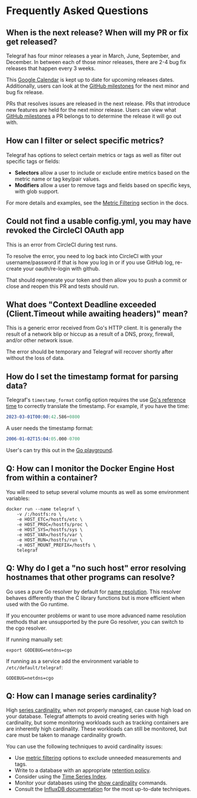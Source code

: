 # Frequently Asked Questions

## When is the next release? When will my PR or fix get released?

Telegraf has four minor releases a year in March, June, September, and
December. In between each of those minor releases, there are 2-4 bug fix
releases that happen every 3 weeks.

This [Google Calendar][] is kept up to date for upcoming releases dates.
Additionally, users can look at the [GitHub milestones][] for the next minor
and bug fix release.

PRs that resolves issues are released in the next release. PRs that introduce
new features are held for the next minor release. Users can view what
[GitHub milestones][] a PR belongs to to determine the release it will go out
with.

[Google Calendar]: https://calendar.google.com/calendar/embed?src=c_03d981cefd8d6432894cb162da5c6186e393bc0f970ca6c371201aa05d30d763%40group.calendar.google.com
[GitHub milestones]: https://github.com/influxdata/telegraf/milestones

## How can I filter or select specific metrics?

Telegraf has options to select certain metrics or tags as well as filter out
specific tags or fields:

- **Selectors** allow a user to include or exclude entire metrics based on the
  metric name or tag key/pair values.
- **Modifiers** allow a user to remove tags and fields based on specific keys,
  with glob support.

For more details and examples, see the [Metric Filtering][metric filtering]
section in the docs.

## Could not find a usable config.yml, you may have revoked the CircleCI OAuth app

This is an error from CircleCI during test runs.

To resolve the error, you need to log back into CircleCI with your
username/password if that is how you log in or if you use GitHub log, re-create
your oauth/re-login with github.

That should regenerate your token and then allow you to push a commit or close
and reopen this PR and tests should run.

## What does "Context Deadline exceeded (Client.Timeout while awaiting headers)" mean?

This is a generic error received from Go's HTTP client. It is generally the
result of a network blip or hiccup as a result of a DNS, proxy, firewall,
and/or other network issue.

The error should be temporary and Telegraf will recover shortly after without
the loss of data.

## How do I set the timestamp format for parsing data?

Telegraf's `timestamp_format` config option requires the use
[Go's reference time][go ref time] to correctly translate the timestamp. For
example, if you have the time:

```s
2023-03-01T00:00:42.586+0800
```

A user needs the timestamp format:

```s
2006-01-02T15:04:05.000-0700
```

User's can try this out in the [Go playground][playground].

[go ref time]: https://pkg.go.dev/time#pkg-constants
[playground]: https://goplay.tools/snippet/hi9GIOG_gVQ

## Q: How can I monitor the Docker Engine Host from within a container?

You will need to setup several volume mounts as well as some environment
variables:

```shell
docker run --name telegraf \
    -v /:/hostfs:ro \
    -e HOST_ETC=/hostfs/etc \
    -e HOST_PROC=/hostfs/proc \
    -e HOST_SYS=/hostfs/sys \
    -e HOST_VAR=/hostfs/var \
    -e HOST_RUN=/hostfs/run \
    -e HOST_MOUNT_PREFIX=/hostfs \
    telegraf
```

## Q: Why do I get a "no such host" error resolving hostnames that other programs can resolve?

Go uses a pure Go resolver by default for [name resolution](https://golang.org/pkg/net/#hdr-Name_Resolution).
This resolver behaves differently than the C library functions but is more
efficient when used with the Go runtime.

If you encounter problems or want to use more advanced name resolution methods
that are unsupported by the pure Go resolver, you can switch to the cgo
resolver.

If running manually set:

```shell
export GODEBUG=netdns=cgo
```

If running as a service add the environment variable to `/etc/default/telegraf`:

```shell
GODEBUG=netdns=cgo
```

## Q: How can I manage series cardinality?

High [series cardinality][], when not properly managed, can cause high load on
your database.  Telegraf attempts to avoid creating series with high
cardinality, but some monitoring workloads such as tracking containers are are
inherently high cardinality.  These workloads can still be monitored, but care
must be taken to manage cardinality growth.

You can use the following techniques to avoid cardinality issues:

- Use [metric filtering][] options to exclude unneeded measurements and tags.
- Write to a database with an appropriate [retention policy][].
- Consider using the [Time Series Index][tsi].
- Monitor your databases using the [show cardinality][] commands.
- Consult the [InfluxDB documentation][influx docs] for the most up-to-date techniques.

[series cardinality]: https://docs.influxdata.com/influxdb/v1.7/concepts/glossary/#series-cardinality
[metric filtering]: https://github.com/influxdata/telegraf/blob/master/docs/CONFIGURATION.md#metric-filtering
[retention policy]: https://docs.influxdata.com/influxdb/latest/guides/downsampling_and_retention/
[tsi]: https://docs.influxdata.com/influxdb/latest/concepts/time-series-index/
[show cardinality]: https://docs.influxdata.com/influxdb/latest/query_language/spec/#show-cardinality
[influx docs]: https://docs.influxdata.com/influxdb/latest/
